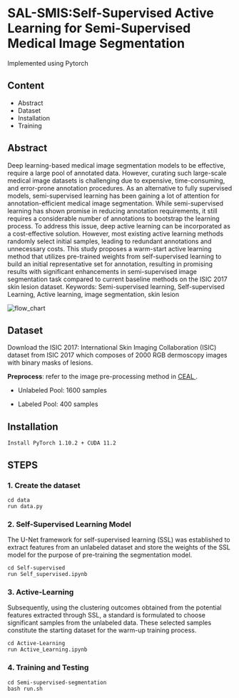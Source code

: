 # SAL-SMIS:Self-Supervised Active Learning for Semi-Supervised Medical Image Segmentation

Implemented using Pytorch

## Content
+ Abstract
+ Dataset
+ Installation
+ Training

## Abstract
Deep learning-based medical image segmentation models to be effective, require a large pool
of annotated data. However, curating such large-scale medical image datasets is challenging
due to expensive, time-consuming, and error-prone annotation procedures. As an alternative
to fully supervised models, semi-supervised learning has been gaining a lot of attention for
annotation-efficient medical image segmentation. While semi-supervised learning has shown
promise in reducing annotation requirements, it still requires a considerable number of
annotations to bootstrap the learning process. To address this issue, deep active learning can
be incorporated as a cost-effective solution. However, most existing active learning methods
randomly select initial samples, leading to redundant annotations and unnecessary costs.
This study proposes a warm-start active learning method that utilizes pre-trained weights
from self-supervised learning to build an initial representative set for annotation, resulting
in promising results with significant enhancements in semi-supervised image segmentation
task compared to current baseline methods on the ISIC 2017 skin lesion dataset.
Keywords: Semi-supervised learning, Self-supervised Learning, Active learning, image
segmentation, skin lesion


![flow_chart](https://github.com/lakmali240/CS685_Project/blob/main/Image/Overall_flow_with_UNET.jpg)


## Dataset
Download the ISIC 2017: International Skin Imaging Collaboration (ISIC) dataset from ISIC 2017 which composes of 2000 RGB dermoscopy images with binary masks of lesions.

**Preprocess**: refer to the image pre-processing method in [CEAL ](https://github.com/marc-gorriz/CEAL-Medical-Image-Segmentation).

+ Unlabeled Pool: 1600 samples

+ Labeled Pool: 400 samples

## Installation
```
Install PyTorch 1.10.2 + CUDA 11.2 
```

## STEPS

### 1. Create the dataset
```
cd data
run data.py
```
### 2. Self-Supervised Learning Model

The U-Net framework for self-supervised learning (SSL) was established to extract features from an unlabeled dataset and store the weights of the SSL model for the purpose of pre-training the segmentation model.

```
cd Self-supervised
run Self_supervised.ipynb
```

### 3. Active-Learning

Subsequently, using the clustering outcomes obtained from the potential features extracted through SSL, a standard is formulated to choose significant samples from the unlabeled data. These selected samples constitute the starting dataset for the warm-up training process.

```
cd Active-Learning
run Active_Learning.ipynb
```

### 4. Training and Testing

```
cd Semi-supervised-segmentation
bash run.sh
```





